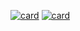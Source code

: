 [![card](https://github-readme-stats.vercel.app/api?username=GusRondello&theme=tokyonight)](https://github.com/GusRondello/) [![card](https://github-readme-stats.vercel.app/api/top-langs/?username=GusRondello&hide=html&layout=compact&theme=tokyonight)](https://github.com/GusRondello/)
